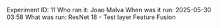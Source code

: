 Experiment ID: 11
Who ran it: Joao Malva
When was it run: 2025-05-30 03:58
What was run: ResNet 18 - Test layer Feature Fusion
